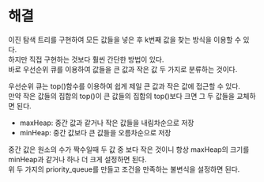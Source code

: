 # 해결 
이진 탐색 트리를 구현하여 모든 값들을 넣은 후 k번째 값을 찾는 방식을 이용할 수 있다.  
하지만 직접 구현하는 것보다 훨씬 간단한 방법이 있다.  
바로 우선순위 큐를 이용하여 값들을 큰 값과 작은 값 두 가지로 분류하는 것이다.  

우선순위 큐는 top()함수를 이용하여 쉽게 제일 큰 값과 작은 값에 접근할 수 있다.  
만약 작은 값들의 집합의 top()이 큰 값들의 집합의 top()보다 크면 그 두 값들을 교체하면 된다.  

- maxHeap: 중간 값과 같거나 작은 값들을 내림차순으로 저장
- minHeap: 중간 값보다 큰 값들을 오름차순으로 저장

중간 값은 원소의 수가 짝수일때 두 값 중 보다 작은 것이니 항상 maxHeap의 크기를 minHeap과 같거나 하나 더 크게 설정하면 된다.  
위 두 가지의 priority_queue를 만들고 조건을 만족하는 불변식을 설정하면 된다.  
```c++

```
